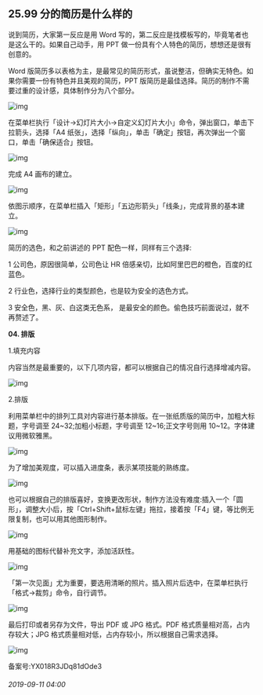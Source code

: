 ## 25.99 分的简历是什么样的
说到简历，大家第一反应是用 Word 写的，第二反应是找模板写的，毕竟笔者也是这么干的。如果自己动手，用 PPT 做一份具有个人特色的简历，想想还是很有创意的。


Word 版简历多以表格为主，是最常见的简历形式，虽说整洁，但确实无特色。如果你需要一份有特色并且美观的简历，PPT 版简历是最佳选择。简历的制作不需要过重的设计感，具体制作分为八个部分。


![img](https://pic4.zhimg.com/v2-2589265d80873b027a12cedb50dc7a8a.webp)

在菜单栏执行「设计→幻灯片大小→自定义幻灯片大小」命令，弹出窗口，单击下拉箭头，选择「A4 纸张」，选择「纵向」，单击「确定」按钮，再次弹出一个窗口，单击「确保适合」按钮。


![img](https://pic4.zhimg.com/v2-72b9a7f9e96409f3e2bf8ff15dc16d25.webp)

完成 A4 画布的建立。


![img](https://pic3.zhimg.com/v2-b4dafe3752b6f6f9c1e53c791adedebe.webp)

依图示顺序，在菜单栏插入「矩形」「五边形箭头」「线条」，完成背景的基本建立。


![img](https://pic1.zhimg.com/v2-771faa70c1f1c42c73c47c600451101c.webp)

简历的选色，和之前讲述的 PPT 配色一样，同样有三个选择:


1 公司色，原因很简单，公司色让 HR 倍感亲切，比如阿里巴巴的橙色，百度的红蓝色。


2 行业色，选择行业的类型颜色，也是较为安全的选色方式。


3 安全色，黑、灰、白这类无色系， 是最安全的颜色。偷色技巧前面说过，就不再赘述了。


**04. 排版**


1.填充内容


内容当然是最重要的，以下几项内容，都可以根据自己的情况自行选择增减内容。


  




![img](https://pic4.zhimg.com/v2-0244643b99d4be025081cd1605333275.webp)

2.排版


利用菜单栏中的排列工具对内容进行基本排版。在一张纸质版的简历中，加粗大标题，字号调至 24~32;加粗小标题，字号调至 12~16;正文字号则用 10~12。字体建议用微软雅黑。


![img](https://pic2.zhimg.com/v2-94882d76253f1764136bec62644c1c3d.webp)

为了增加美观度，可以插入进度条，表示某项技能的熟练度。


  



![img](https://pic2.zhimg.com/v2-11f8c5f452c9843835f0a3822035f915.webp)

也可以根据自己的排版喜好，变换更改形状，制作方法没有难度:插入一个「圆形」，调整大小后，按「Ctrl+Shift+鼠标左键」拖拉，接着按「F4」键，等比例无限复制，也可以用其他图形制作。


![img](https://pic4.zhimg.com/v2-035fb9b5cec5b58cbe81c95972dbd2ed.webp)

用基础的图标代替补充文字，添加活跃性。


![img](https://pic2.zhimg.com/v2-f55594cf1720ee1ea2c5f112bab4c3b0.webp)

「第一次见面」尤为重要，要选用清晰的照片。插入照片后选中，在菜单栏执行「格式→裁剪」命令，自行调节。


  



![img](https://pic1.zhimg.com/v2-08ce553ef1d8decc4e133cd7452cbceb.webp)

  

  

最后打印或者另存为文件，导出 PDF 或 JPG 格式。PDF 格式质量相对高，占内存较大；JPG 格式质量相对低，占内存较小，所以根据自己需求选择。


![img](https://pic4.zhimg.com/v2-bf14834bc306a045dda3de908235a3a9.webp)

  




备案号:YX018R3JDq81dOde3


###### 2019-09-11 04:00
